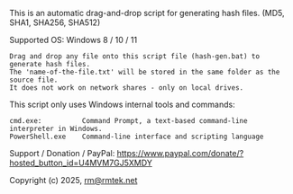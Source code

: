 This is an automatic drag-and-drop script for generating hash files. (MD5, SHA1, SHA256, SHA512)

Supported OS: Windows 8 / 10 / 11

    Drag and drop any file onto this script file (hash-gen.bat) to generate hash files.
    The 'name-of-the-file.txt' will be stored in the same folder as the source file.
    It does not work on network shares - only on local drives.


This script only uses Windows internal tools and commands:

    cmd.exe:          Command Prompt, a text-based command-line interpreter in Windows.
    PowerShell.exe    Command-line interface and scripting language


Support / Donation / PayPal:	https://www.paypal.com/donate/?hosted_button_id=U4MVM7GJ5XMDY

Copyright (c) 2025, rm@rmtek.net
